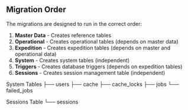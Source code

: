 ## Migration Order

The migrations are designed to run in the correct order:

1. **Master Data** - Creates reference tables
2. **Operational** - Creates operational tables (depends on master data)
3. **Expedition** - Creates expedition tables (depends on master and operational data)
4. **System** - Creates system tables (independent)
5. **Triggers** - Creates database triggers (depends on expedition tables)
6. **Sessions** - Creates session management table (independent)

System Tables
├── users
├── cache
├── cache_locks
├── jobs
└── failed_jobs

Sessions Table
└── sessions
